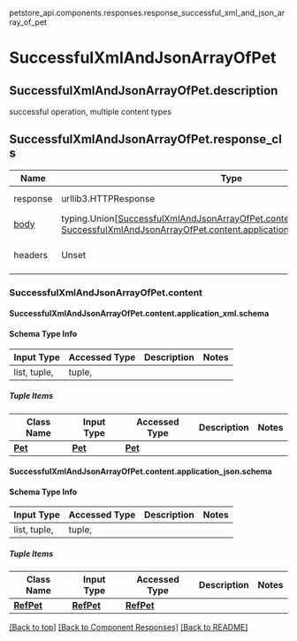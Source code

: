 <a name="top"></a>
petstore_api.components.responses.response_successful_xml_and_json_array_of_pet
# <a id="response_successful_xml_and_json_array_of_pet" >SuccessfulXmlAndJsonArrayOfPet</a>

## <a id="response_successful_xml_and_json_array_of_petdescription" >SuccessfulXmlAndJsonArrayOfPet.description</a>
successful operation, multiple content types

## <a id="response_successful_xml_and_json_array_of_petresponse_cls" >SuccessfulXmlAndJsonArrayOfPet.response_cls</a>
Name | Type | Description  | Notes
------------- | ------------- | ------------- | -------------
response | urllib3.HTTPResponse | Raw response |
[body](#response_successful_xml_and_json_array_of_petcontent) | typing.Union[[SuccessfulXmlAndJsonArrayOfPet.content.application_xml.schema](#response_successful_xml_and_json_array_of_petcontentapplication_xmlschema), [SuccessfulXmlAndJsonArrayOfPet.content.application_json.schema](#response_successful_xml_and_json_array_of_petcontentapplication_jsonschema), ] |  |
headers | Unset | headers were not defined |

### <a id="response_successful_xml_and_json_array_of_petcontent" >SuccessfulXmlAndJsonArrayOfPet.content</a>

#### <a id="response_successful_xml_and_json_array_of_petcontentapplication_xmlschema" >SuccessfulXmlAndJsonArrayOfPet.content.application_xml.schema</a>

#### Schema Type Info
Input Type | Accessed Type | Description | Notes
------------ | ------------- | ------------- | -------------
list, tuple,  | tuple,  |  |

##### Tuple Items
Class Name | Input Type | Accessed Type | Description | Notes
------------- | ------------- | ------------- | ------------- | -------------
[**Pet**](../../components/schema/pet.Pet.md) | [**Pet**](../../components/schema/pet.Pet.md) | [**Pet**](../../components/schema/pet.Pet.md) |  |

#### <a id="response_successful_xml_and_json_array_of_petcontentapplication_jsonschema" >SuccessfulXmlAndJsonArrayOfPet.content.application_json.schema</a>

#### Schema Type Info
Input Type | Accessed Type | Description | Notes
------------ | ------------- | ------------- | -------------
list, tuple,  | tuple,  |  |

##### Tuple Items
Class Name | Input Type | Accessed Type | Description | Notes
------------- | ------------- | ------------- | ------------- | -------------
[**RefPet**](../../components/schema/ref_pet.RefPet.md) | [**RefPet**](../../components/schema/ref_pet.RefPet.md) | [**RefPet**](../../components/schema/ref_pet.RefPet.md) |  |

[[Back to top]](#top) [[Back to Component Responses]](../../../README.md#Component-Responses) [[Back to README]](../../../README.md)
